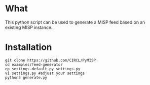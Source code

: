 # What

This python script can be used to generate a MISP feed based on an existing MISP instance.

# Installation

````
git clone https://github.com/CIRCL/PyMISP
cd examples/feed-generator
cp settings-default.py settings.py
vi settings.py #adjust your settings
python3 generate.py
````
